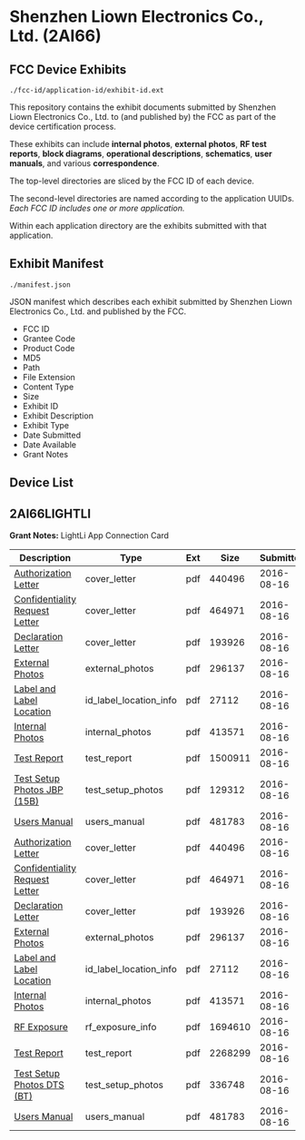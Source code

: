 # Shenzhen Liown Electronics Co., Ltd. (2AI66)
## FCC Device Exhibits

```
./fcc-id/application-id/exhibit-id.ext
```

This repository contains the exhibit documents submitted by Shenzhen Liown Electronics Co., Ltd. to (and published by) the FCC as part of the device certification process.

These exhibits can include **internal photos**, **external photos**, **RF test reports**, **block diagrams**, **operational descriptions**, **schematics**, **user manuals**, and various **correspondence**.

The top-level directories are sliced by the FCC ID of each device.

The second-level directories are named according to the application UUIDs. *Each FCC ID includes one or more application.*

Within each application directory are the exhibits submitted with that application. 

## Exhibit Manifest

```
./manifest.json
```

JSON manifest which describes each exhibit submitted by Shenzhen Liown Electronics Co., Ltd. and published by the FCC.

- FCC ID
- Grantee Code
- Product Code
- MD5
- Path
- File Extension
- Content Type
- Size
- Exhibit ID
- Exhibit Description
- Exhibit Type
- Date Submitted
- Date Available
- Grant Notes

## Device List
## 2AI66LIGHTLI
**Grant Notes:** LightLi App Connection Card

| Description | Type | Ext | Size | Submitted | Available |
| ----------- | ---- | --- | ---- | --------- | --------- |
| [Authorization Letter](2AI66LIGHTLI/b51001ec7ace740bd624badb2cb39290/3100534.pdf) | cover_letter | pdf | 440496 | 2016-08-16 | 2016-08-16 |
| [Confidentiality Request Letter](2AI66LIGHTLI/b51001ec7ace740bd624badb2cb39290/3100535.pdf) | cover_letter | pdf | 464971 | 2016-08-16 | 2016-08-16 |
| [Declaration Letter](2AI66LIGHTLI/b51001ec7ace740bd624badb2cb39290/3100536.pdf) | cover_letter | pdf | 193926 | 2016-08-16 | 2016-08-16 |
| [External Photos](2AI66LIGHTLI/b51001ec7ace740bd624badb2cb39290/3100537.pdf) | external_photos | pdf | 296137 | 2016-08-16 | 2016-08-16 |
| [Label and Label Location](2AI66LIGHTLI/b51001ec7ace740bd624badb2cb39290/3100539.pdf) | id_label_location_info | pdf | 27112 | 2016-08-16 | 2016-08-16 |
| [Internal Photos](2AI66LIGHTLI/b51001ec7ace740bd624badb2cb39290/3100538.pdf) | internal_photos | pdf | 413571 | 2016-08-16 | 2016-08-16 |
| [Test Report](2AI66LIGHTLI/b51001ec7ace740bd624badb2cb39290/3100568.pdf) | test_report | pdf | 1500911 | 2016-08-16 | 2016-08-16 |
| [Test Setup Photos JBP (15B)](2AI66LIGHTLI/b51001ec7ace740bd624badb2cb39290/3100569.pdf) | test_setup_photos | pdf | 129312 | 2016-08-16 | 2016-08-16 |
| [Users Manual](2AI66LIGHTLI/b51001ec7ace740bd624badb2cb39290/3100556.pdf) | users_manual | pdf | 481783 | 2016-08-16 | 2016-08-16 |
| [Authorization Letter](2AI66LIGHTLI/a01518ddf3696045017ba24cda72ece2/3100534.pdf) | cover_letter | pdf | 440496 | 2016-08-16 | 2016-08-16 |
| [Confidentiality Request Letter](2AI66LIGHTLI/a01518ddf3696045017ba24cda72ece2/3100535.pdf) | cover_letter | pdf | 464971 | 2016-08-16 | 2016-08-16 |
| [Declaration Letter](2AI66LIGHTLI/a01518ddf3696045017ba24cda72ece2/3100536.pdf) | cover_letter | pdf | 193926 | 2016-08-16 | 2016-08-16 |
| [External Photos](2AI66LIGHTLI/a01518ddf3696045017ba24cda72ece2/3100537.pdf) | external_photos | pdf | 296137 | 2016-08-16 | 2016-08-16 |
| [Label and Label Location](2AI66LIGHTLI/a01518ddf3696045017ba24cda72ece2/3100539.pdf) | id_label_location_info | pdf | 27112 | 2016-08-16 | 2016-08-16 |
| [Internal Photos](2AI66LIGHTLI/a01518ddf3696045017ba24cda72ece2/3100538.pdf) | internal_photos | pdf | 413571 | 2016-08-16 | 2016-08-16 |
| [RF Exposure](2AI66LIGHTLI/a01518ddf3696045017ba24cda72ece2/3100540.pdf) | rf_exposure_info | pdf | 1694610 | 2016-08-16 | 2016-08-16 |
| [Test Report](2AI66LIGHTLI/a01518ddf3696045017ba24cda72ece2/3100543.pdf) | test_report | pdf | 2268299 | 2016-08-16 | 2016-08-16 |
| [Test Setup Photos DTS (BT)](2AI66LIGHTLI/a01518ddf3696045017ba24cda72ece2/3100552.pdf) | test_setup_photos | pdf | 336748 | 2016-08-16 | 2016-08-16 |
| [Users Manual](2AI66LIGHTLI/a01518ddf3696045017ba24cda72ece2/3100556.pdf) | users_manual | pdf | 481783 | 2016-08-16 | 2016-08-16 |
